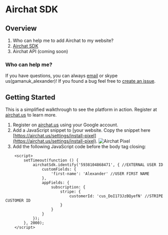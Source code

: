 # Airchat SDK

## Overview

1. Who can help me to add Airchat to my website?
1. [Airchat SDK](https://github.com/airchat-us/docs#sdk)
1. Airchat API (coming soon)

### Who can help me?
If you have questions, you can always [email](mailto:alex@airchat.us) or skype us(gamanuk_alexander)! If you found a bug feel free to [create an issue](https://github.com/airchat-us/docs/). 

## Getting Started
This is a simplified walkthrough to see the platform in action. Register at [airchat.us](https://airchat.us) to learn more.

1. Register on [airchat.us](https://airchat.us/) using your Google account.
2. Add a JavaScript snippet to [your website. Copy the snippet here [https://airchat.us/settings/install-pixel](https://airchat.us/settings/install-pixel). ![Airchat Pixel](https://archt.blob.core.windows.net/static/img/docs/airchat-pixel.png)
3. Add the following JavaScript code before the body tag closing:

```
    <script>
        setTimeout(function () { 
            airchatSdk.identify('5938104868471', { //EXTERNAL USER ID
                customFields: {
                    'first-name': 'Alexander' //USER FIRST NAME
                },
                appFields: {
                    subscription: {
                        stripe: {
                            customerId: 'cus_DoI173JzBQyefN' //STRIPE CUSTOMER ID 
                        }
                    }
                }
            }); 
        }, 2000);
    </script>


